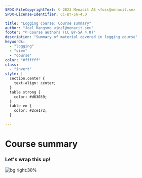 ```yaml
---
SPDX-FileCopyrightText: © 2023 Menacit AB <foss@menacit.se>
SPDX-License-Identifier: CC-BY-SA-4.0

title: "Logging course: Course summary"
author: "Joel Rangsmo <joel@menacit.se>"
footer: "© Course authors (CC BY-SA 4.0)"
description: "Summary of material covered in logging course"
keywords:
  - "logging"
  - "siem"
  - "course"
color: "#ffffff"
class:
  - "invert"
style: |
  section.center {
    text-align: center;
  }
  table strong {
    color: #d63030;
  }
  table em {
    color: #2ce172;
  }

---
```

<!-- _footer: "%ATTRIBUTION_PREFIX% Dennis van Zuijlekom (CC BY-SA 2.0)" -->
# Course summary
### Let's wrap this up!

![bg right:30%](images/38-ram_tree.jpg)
